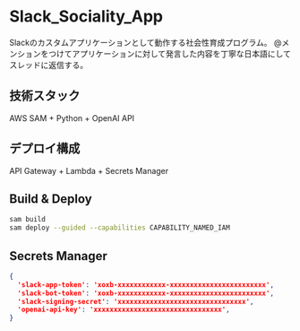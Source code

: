 # Slack_Sociality_App
Slackのカスタムアプリケーションとして動作する社会性育成プログラム。
@メンションをつけてアプリケーションに対して発言した内容を丁寧な日本語にしてスレッドに返信する。

## 技術スタック
AWS SAM + Python + OpenAI API

## デプロイ構成
API Gateway + Lambda + Secrets Manager

## Build & Deploy
```bash
sam build
sam deploy --guided --capabilities CAPABILITY_NAMED_IAM
```

## Secrets Manager
```json
{
  'slack-app-token': 'xoxb-xxxxxxxxxxxx-xxxxxxxxxxxxxxxxxxxxxxxx',
  'slack-bot-token': 'xoxb-xxxxxxxxxxxx-xxxxxxxxxxxxxxxxxxxxxxxx',
  'slack-signing-secret': 'xxxxxxxxxxxxxxxxxxxxxxxxxxxxxxxx',
  'openai-api-key': 'xxxxxxxxxxxxxxxxxxxxxxxxxxxxxxxx',
}
```